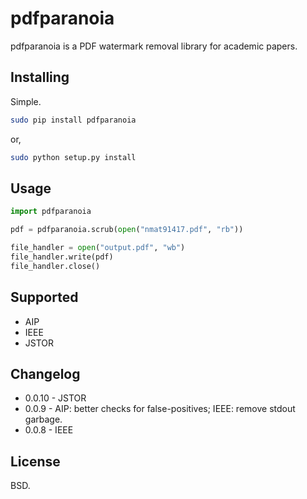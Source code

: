 # pdfparanoia

pdfparanoia is a PDF watermark removal library for academic papers.

## Installing

Simple.

``` bash
sudo pip install pdfparanoia
```

or,

``` bash
sudo python setup.py install
```

## Usage

``` python
import pdfparanoia

pdf = pdfparanoia.scrub(open("nmat91417.pdf", "rb"))

file_handler = open("output.pdf", "wb")
file_handler.write(pdf)
file_handler.close()
```

## Supported

* AIP
* IEEE
* JSTOR

## Changelog

* 0.0.10 - JSTOR
* 0.0.9 - AIP: better checks for false-positives; IEEE: remove stdout garbage.
* 0.0.8 - IEEE

## License

BSD.
